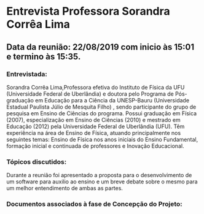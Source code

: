 # Entrevista Professora Sorandra Corrêa Lima
## Data da reunião: 22/08/2019 com inicio às 15:01 e termino às 15:35.

### Entrevistada:
<p> Sorandra Corrêa Lima,Professora efetiva do Instituto de Física da UFU (Universidade Federal de Uberlândia) e doutora pelo Programa de Pós-graduação em Educação para a Ciência da UNESP-Bauru (Universidade Estadual Paulista Júlio de Mesquita Filho) , sendo participante do grupo de pesquisa em Ensino de Ciências do programa. Possui graduação em Física (2007), especialização em Ensino de Ciências (2010) e mestrado em Educação (2012) pela Universidade Federal de Uberlândia (UFU). Têm experiência na área de Ensino de Física, atuando principalmente nos seguintes temas: Ensino de Física nos anos iniciais do Ensino Fundamental, formação inicial e continuada de professores e Inovação Educacional.</p>

### Tópicos discutidos:
<p>
Durante a reunião foi apresentado a proposta para o desenvolvimento de um software para auxilio ao ensino e um breve 
debate sobre o mesmo para um melhor entendimento de ambas as partes.
</p>

### Documentos associados à fase de Concepção do Projeto:
<p><http://www2.ufpel.edu.br/cic/2011/anais/pdf/EN/EN_00456.pdf>
<http://www.conhecer.org.br/enciclop/2011b/engenharias/construcao.pdf>
<http://tecnologiasocial.fbb.org.br/tecnologiasocial/banco-de-tecnologias-sociais/pesquisar-tecnologias/detalhar-tecnologia-92.htm>
</p>
